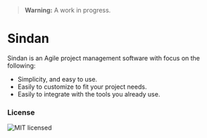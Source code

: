 > **Warning:** A work in progress.

# Sindan

Sindan is an Agile project management software with focus on the following:

  - Simplicity, and easy to use.
  - Easily to customize to fit your project needs.
  - Easily to integrate with the tools you already use.

### License

![MIT licensed](https://img.shields.io/badge/license-MIT-blue.svg)
